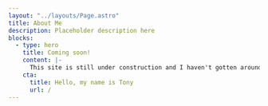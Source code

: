 ```yaml
---
layout: "../layouts/Page.astro"
title: About Me
description: Placeholder description here
blocks:
  - type: hero
    title: Coming soon!
    content: |-
      This site is still under construction and I haven't gotten around to the About Me page yet!
    cta:
      title: Hello, my name is Tony
      url: /
---
```

